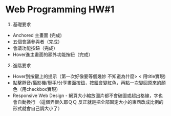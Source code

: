 # Web Programming HW#1
1.  基礎要求
- Anchored 主畫面 (完成)
- 五個會議參與者（完成）
- 會議功能按鈕（完成）
- Hover進主畫面的額外功能按紐（完成）

2. 進階要求
- Hover到按鍵上的提示（第一次好像要等個幾妙 不知道為什麼> < 用title實現)
- 點擊靜音/攝影機/舉手/分享畫面按鈕，按鈕會變紅色，再點一次變回原來的顏色（用checkbox實現）
- Responsive Web Design - 網頁大小縮放圖片都不會破圖或超出格線，字也會自動換行 （這個弄很久耶ＱＱ 反正就是把全部固定大小的東西改成比例的形式就會自己調大小了）